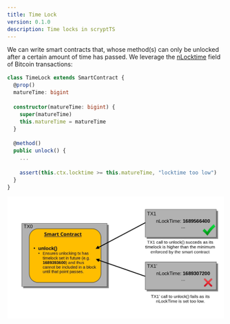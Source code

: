 ```yaml
---
title: Time Lock
version: 0.1.0
description: Time locks in scryptTS
---
```


We can write smart contracts that, whose method(s) can only be unlocked after a certain amount of time has passed. We leverage the [nLocktime](https://wiki.bitcoinsv.io/index.php/NLocktime_and_nSequence) field of Bitcoin transactions:

```ts
class TimeLock extends SmartContract {
  @prop()
  matureTime: bigint

  constructor(matureTime: bigint) {
    super(matureTime)
    this.matureTime = matureTime
  }

  @method()
  public unlock() {
    ...

    assert(this.ctx.locktime >= this.matureTime, "locktime too low")
  }
}
```

![](diagrams/time-lock.jpg)

